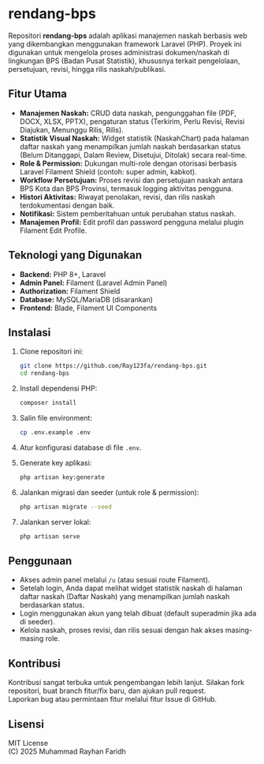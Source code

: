 # rendang-bps

Repositori **rendang-bps** adalah aplikasi manajemen naskah berbasis web yang dikembangkan menggunakan framework Laravel (PHP). Proyek ini digunakan untuk mengelola proses administrasi dokumen/naskah di lingkungan BPS (Badan Pusat Statistik), khususnya terkait pengelolaan, persetujuan, revisi, hingga rilis naskah/publikasi.

## Fitur Utama

-   **Manajemen Naskah:** CRUD data naskah, pengunggahan file (PDF, DOCX, XLSX, PPTX), pengaturan status (Terkirim, Perlu Revisi, Revisi Diajukan, Menunggu Rilis, Rilis).
-   **Statistik Visual Naskah:** Widget statistik (NaskahChart) pada halaman daftar naskah yang menampilkan jumlah naskah berdasarkan status (Belum Ditanggapi, Dalam Review, Disetujui, Ditolak) secara real-time.
-   **Role & Permission:** Dukungan multi-role dengan otorisasi berbasis Laravel Filament Shield (contoh: super admin, kabkot).
-   **Workflow Persetujuan:** Proses revisi dan persetujuan naskah antara BPS Kota dan BPS Provinsi, termasuk logging aktivitas pengguna.
-   **Histori Aktivitas:** Riwayat penolakan, revisi, dan rilis naskah terdokumentasi dengan baik.
-   **Notifikasi:** Sistem pemberitahuan untuk perubahan status naskah.
-   **Manajemen Profil:** Edit profil dan password pengguna melalui plugin Filament Edit Profile.

## Teknologi yang Digunakan

-   **Backend:** PHP 8+, Laravel
-   **Admin Panel:** Filament (Laravel Admin Panel)
-   **Authorization:** Filament Shield
-   **Database:** MySQL/MariaDB (disarankan)
-   **Frontend:** Blade, Filament UI Components

## Instalasi

1. Clone repositori ini:

    ```bash
    git clone https://github.com/Ray123fa/rendang-bps.git
    cd rendang-bps
    ```

2. Install dependensi PHP:

    ```bash
    composer install
    ```

3. Salin file environment:

    ```bash
    cp .env.example .env
    ```

4. Atur konfigurasi database di file `.env`.

5. Generate key aplikasi:

    ```bash
    php artisan key:generate
    ```

6. Jalankan migrasi dan seeder (untuk role & permission):

    ```bash
    php artisan migrate --seed
    ```

7. Jalankan server lokal:
    ```bash
    php artisan serve
    ```

## Penggunaan

-   Akses admin panel melalui `/u` (atau sesuai route Filament).
-   Setelah login, Anda dapat melihat widget statistik naskah di halaman daftar naskah (Daftar Naskah) yang menampilkan jumlah naskah berdasarkan status.
-   Login menggunakan akun yang telah dibuat (default superadmin jika ada di seeder).
-   Kelola naskah, proses revisi, dan rilis sesuai dengan hak akses masing-masing role.

## Kontribusi

Kontribusi sangat terbuka untuk pengembangan lebih lanjut. Silakan fork repositori, buat branch fitur/fix baru, dan ajukan pull request.  
Laporkan bug atau permintaan fitur melalui fitur Issue di GitHub.

## Lisensi

MIT License  
(C) 2025 Muhammad Rayhan Faridh
